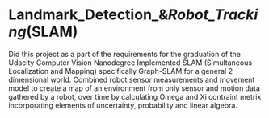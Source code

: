 # Landmark_Detection_&_Robot_Tracking_(SLAM)

Did this project as a part of the requirements for the graduation of the Udacity Computer Vision Nanodegree
Implemented SLAM (Simultaneous Localization and Mapping) specifically Graph-SLAM for a general 2 dimensional world. Combined robot sensor measurements and movement model to create a map of an environment from only sensor and motion data gathered by a robot, over time by calculating Omega and Xi contraint metrix incorporating elements of uncertainty, probability and linear algebra.
 

